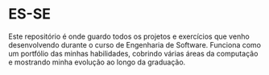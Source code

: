 # ES-SE
Este repositório é onde guardo todos os projetos e exercícios que venho desenvolvendo durante o curso de Engenharia de Software. Funciona como um portfólio das minhas habilidades, cobrindo várias áreas da computação e mostrando minha evolução ao longo da graduação.
